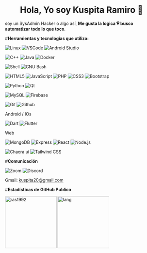 <h1 align="center">Hola, Yo soy Kuspita Ramiro 👋 </h1>

soy un SysAdmin Hacker o algo así, **Me gusta la logica 💗 busco automatizar todo lo que toco**.

#**Herramientas y tecnologías que utilizo:**

![Linux](https://img.shields.io/badge/-Linux-311701?style=for-the-badge&color=1e1e2e&logo=linux&logoColor=F8DE68)
![VSCode](https://img.shields.io/badge/-VSCode-311701?style=for-the-badge&color=1e1e2e&logo=visualstudiocode&logoColor=277fff)
![Android Studio](https://img.shields.io/badge/-Android_Studio-311701?style=for-the-badge&color=1e1e2e&logo=Android%20Studio&logoColor=3DDC84)

![C++](https://img.shields.io/badge/-C++-311701?style=for-the-badge&color=1e1e2e&logo=cplusplus&logoColor=FFFFFF)
![Java](https://img.shields.io/badge/-Java-311701?style=for-the-badge&color=1e1e2e&logo=openjdk&logoColor=EB7A12)
![Docker](https://img.shields.io/badge/-Docker-311701?style=for-the-badge&color=1e1e2e&logo=docker&logoColor=367bf0)

![Shell](https://img.shields.io/badge/-Shell-311701?style=for-the-badge&color=1e1e2e&logo=PowerShell&logoColor=FFFFFF)
![GNU Bash](https://img.shields.io/badge/-GNU_Bash-311701?style=for-the-badge&color=1e1e2e&logo=GNUBash&logoColor=4EAA25)

![HTML5](https://img.shields.io/badge/-HTML5-311701?style=for-the-badge&color=1e1e2e&logo=HTML5&logoColor=E34F26)
![JavaScript](https://img.shields.io/badge/-JavaScript-311701?style=for-the-badge&color=1e1e2e&logo=JavaScript&logoColor=F7DF1E)
![PHP](https://img.shields.io/badge/-PHP-311701?style=for-the-badge&color=1e1e2e&logo=PHP&logoColor=777BB4)
![CSS3](https://img.shields.io/badge/-CSS3-311701?style=for-the-badge&color=1e1e2e&logo=CSS3&logoColor=1572B6)
![Bootstrap](https://img.shields.io/badge/-Bootstrap-311701?style=for-the-badge&color=1e1e2e&logo=Bootstrap&logoColor=7952B3)

![Python](https://img.shields.io/badge/-Python-311701?style=for-the-badge&color=1e1e2e&logo=python&logoColor=3776AB)
![Qt](https://img.shields.io/badge/-Qt-311701?style=for-the-badge&color=1e1e2e&logo=Qt&logoColor=41CD52)

![MySQL](https://img.shields.io/badge/-MySQL-311701?style=for-the-badge&color=1e1e2e&logo=MySQL&logoColor=4479A1)
![Firebase](https://img.shields.io/badge/-Firebase-311701?style=for-the-badge&color=1e1e2e&logo=Firebase&logoColor=FFCA28)

![Git](https://img.shields.io/badge/-Git-311701?style=for-the-badge&color=1e1e2e&logo=Git&logoColor=F05032)
![Github](https://img.shields.io/badge/-Github-311701?style=for-the-badge&color=1e1e2e&logo=Github&logoColor=181717)

Android / IOs

![Dart](https://img.shields.io/badge/-Dart-311701?style=for-the-badge&color=1e1e2e&logo=Dart&logoColor=0175C2)
![Flutter](https://img.shields.io/badge/-Flutter-311701?style=for-the-badge&color=1e1e2e&logo=Flutter&logoColor=02569B)

Web

![MongoDB](https://img.shields.io/badge/-MongoDB-311701?style=for-the-badge&color=1e1e2e&logo=MongoDB&logoColor=47A248)
![Express](https://img.shields.io/badge/-Express-311701?style=for-the-badge&color=1e1e2e&logo=Express&logoColor=000000)
![React](https://img.shields.io/badge/-React-311701?style=for-the-badge&color=1e1e2e&logo=React&logoColor=61DAFB)
![Node.js](https://img.shields.io/badge/-Node.js-311701?style=for-the-badge&color=1e1e2e&logo=Node.js&logoColor=339933)

![Chacra ui](https://img.shields.io/badge/-Chacra_ui-311701?style=for-the-badge&color=1e1e2e&logo=Chakra%20ui&logoColor=319795)
![Tailwind CSS](https://img.shields.io/badge/-tailwindcss-311701?style=for-the-badge&color=1e1e2e&logo=Tailwind_CSS%20ui&logoColor=06B6D4)

#**Comunicación**

![Zoom](https://img.shields.io/badge/-Zoom-311701?style=for-the-badge&color=1e1e2e&logo=Zoom&logoColor=0B5CFF)
![Discord](https://img.shields.io/badge/-Discord-311701?style=for-the-badge&color=1e1e2e&logo=Discord&logoColor=5865F2)

Gmail: kuspita20@gmail.com

#**Estadísticas de GitHub Publico**

<img height="170" align="left" src="https://github-readme-stats.vercel.app/api?username=ras1992&show_icons=true&bg_color=1F2229&border_color=FFFFFF&title_color=FFFFFF&text_color=FFFFFF&icon_color=367bf0" alt="ras1992" />	
<img src="https://github-readme-stats.vercel.app/api/top-langs/?username=ras1992&layout=compact&show_icons=true&bg_color=1F2229&border_color=FFFFFF&title_color=FFFFFF&icon_color=367bf0&text_color=FFFFFF&langs_count=6" height="170" align="left" alt="lang" />


<!-- Kuspita20 <3 -->
